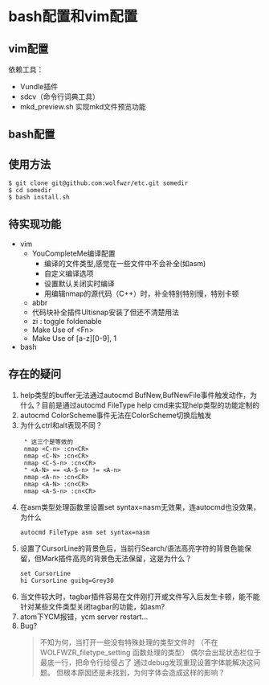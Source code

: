bash配置和vim配置
=================

vim配置
-------

依赖工具：
- Vundle插件
- sdcv（命令行词典工具）
- mkd_preview.sh 实现mkd文件预览功能

bash配置
--------


使用方法
--------

```
$ git clone git@github.com:wolfwzr/etc.git somedir
$ cd somedir
$ bash install.sh
```

待实现功能
----------

- vim
    - YouCompleteMe编译配置
        - 编译的文件类型,感觉在一些文件中不会补全(如asm)
        - 自定义编译选项
        - 设置默认关闭实时编译
        - 用编辑nmap的源代码（C++）时，补全特别特别慢，特别卡顿
    - abbr
    - 代码块补全插件Ultisnap安装了但还不清楚用法
    - zi : toggle foldenable
    - Make Use of <Fn> <S-Fn> \<Fn>
    - Make Use of [a-z][0-9], <Leader>1
- bash

存在的疑问
----------

1. help类型的buffer无法通过autocmd BufNew,BufNewFile事件触发动作，为什么？目前是通过autocmd FileType help cmd来实现help类型的功能定制的
2. autocmd ColorScheme事件无法在ColorScheme切换后触发
3. 为什么ctrl和alt表现不同？
   ``` 
    " 这三个是等效的
    nmap <C-n> :cn<CR>
    nmap <C-N> :cn<CR>
    nmap <C-S-n> :cn<CR>
    " <A-N> == <A-S-n> != <A-n>
    nmap <A-n> :cn<CR>
    nmap <A-N> :cn<CR>
    nmap <A-S-n> :cn<CR>
   ``` 
4. 在asm类型处理函数里设置set syntax=nasm无效果，连autocmd也没效果，为什么
    ```
    autocmd FileType asm set syntax=nasm
    ```
5. 设置了CursorLine的背景色后，当前行Search/语法高亮字符的背景色能保留，但Mark插件高亮的背景色无法保留，这是为什么？
    ```
    set CursorLine
    hi CursorLine guibg=Grey30
    ```
6. 当文件较大时，tagbar插件容易在文件刚打开或文件写入后发生卡顿，能不能针对某些文件类型关闭tagbar的功能，如asm?
7. atom下YCM报错，ycm server restart...
8. Bug?
    >不知为何，当打开一些没有特殊处理的类型文件时
    >（不在 WOLFWZR_filetype_setting 函数处理的类型）
    >偶尔会出现状态栏位于最底一行，把命令行给侵占了
    >通过debug发现重现设置字体能解决这问题。
    >但根本原因还是未找到，为何字体会造成这样的影响？

